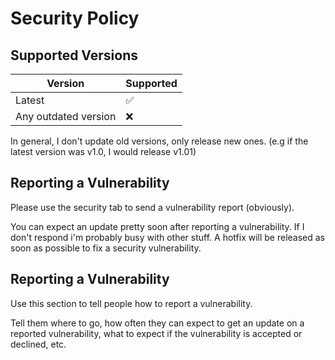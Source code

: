 # Security Policy

## Supported Versions

| Version               | Supported          |
| -------               | ------------------ |
| Latest                | :white_check_mark: |
| Any outdated version  | :x: |

In general, I don't update old versions, only release new ones. (e.g if the latest version was v1.0, I would release v1.01)

## Reporting a Vulnerability

Please use the security tab to send a vulnerability report (obviously).

You can expect an update pretty soon after reporting a vulnerability. If I don't respond i'm probably busy with other stuff.
A hotfix will be released as soon as possible to fix a security vulnerability. 
## Reporting a Vulnerability

Use this section to tell people how to report a vulnerability.

Tell them where to go, how often they can expect to get an update on a
reported vulnerability, what to expect if the vulnerability is accepted or
declined, etc.
